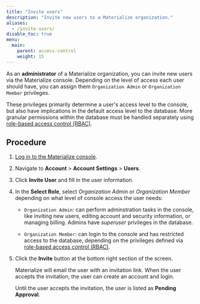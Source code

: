 ```yaml
---
title: "Invite users"
description: "Invite new users to a Materialize organization."
aliases:
  - /invite-users/
disable_toc: true
menu:
  main:
    parent: access-control
    weight: 15
---
```


As an **administrator** of a Materialize organization, you can invite new users
via the Materialize console. Depending on the level of access each user should
have, you can assign them `Organization Admin` or `Organization Member`
privileges.

These privileges primarily determine a user's access level to the console, but
also have implications in the default access level to the database. More
granular permissions within the database must be handled separately using
[role-based access control
(RBAC)](/manage/access-control/#role-based-access-control-rbac).

## Procedure

1. [Log in to the Materialize console](https://console.materialize.com/).

1. Navigate to **Account** > **Account Settings** > **Users**.

1. Click **Invite User** and fill in the user information.

1. In the **Select Role**, select *Organization Admin* or *Organization Member*
   depending on what level of console access the user needs:

    - `Organization Admin`: can perform adminstration tasks in the console, like
      inviting new users, editing account and security information, or managing
      billing. Admins have _superuser_ privileges in the database.

    - `Organization Member`: can login to the console and has restricted access
      to the database, depending  on the privileges defined via
      [role-based access control (RBAC)](/manage/access-control/#role-based-access-control-rbac).

2. Click the **Invite** button at the bottom right section of the screen.

   Materialize will email the user with an invitation link. When the user
   accepts the invitation, the user can create an account and login.

   Until the user accepts the invitation, the user is listed as **Pending
   Approval**.
